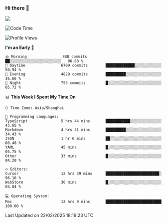 ### Hi there 👋

<!--
**JJAYCHEN1e/jjaychen1e** is a ✨ _special_ ✨ repository because its `README.md` (this file) appears on your GitHub profile.

Here are some ideas to get you started:

- 🔭 I’m currently working on ...
- 🌱 I’m currently learning ...
- 👯 I’m looking to collaborate on ...
- 🤔 I’m looking for help with ...
- 💬 Ask me about ...
- 📫 How to reach me: ...
- 😄 Pronouns: ...
- ⚡ Fun fact: ...
-->

[![](https://github-readme-stats.vercel.app/api?username=jjaychen1e&show_icons=true)](https://github.com/jjaychen1e/github-readme-stats?count_private=true)

<!--START_SECTION:waka-->
![Code Time](http://img.shields.io/badge/Code%20Time-1%2C877%20hrs%2035%20mins-blue)

![Profile Views](http://img.shields.io/badge/Profile%20Views-1-blue)

**I'm an Early 🐤** 

```text
🌞 Morning                880 commits         ██░░░░░░░░░░░░░░░░░░░░░░░   06.68 % 
🌆 Daytime                6709 commits        █████████████░░░░░░░░░░░░   50.94 % 
🌃 Evening                4829 commits        █████████░░░░░░░░░░░░░░░░   36.66 % 
🌙 Night                  753 commits         █░░░░░░░░░░░░░░░░░░░░░░░░   05.72 % 
```


📊 **This Week I Spent My Time On** 

```text
🕑︎ Time Zone: Asia/Shanghai

💬 Programming Languages: 
TypeScript               5 hrs 44 mins       ███████████░░░░░░░░░░░░░░   43.65 % 
Markdown                 4 hrs 31 mins       █████████░░░░░░░░░░░░░░░░   34.43 % 
JSON                     1 hr 6 mins         ██░░░░░░░░░░░░░░░░░░░░░░░   08.48 % 
YAML                     45 mins             █░░░░░░░░░░░░░░░░░░░░░░░░   05.75 % 
Other                    33 mins             █░░░░░░░░░░░░░░░░░░░░░░░░   04.20 % 

🔥 Editors: 
Cursor                   12 hrs 39 mins      ████████████████████████░   96.16 % 
WebStorm                 30 mins             █░░░░░░░░░░░░░░░░░░░░░░░░   03.84 % 

💻 Operating System: 
Mac                      13 hrs 9 mins       █████████████████████████   100.00 % 
```


 Last Updated on 22/03/2025 18:19:23 UTC
<!--END_SECTION:waka-->
